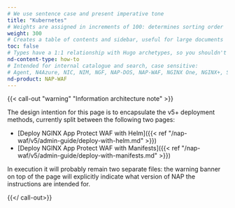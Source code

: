 ```yaml
---
# We use sentence case and present imperative tone
title: "Kubernetes"
# Weights are assigned in increments of 100: determines sorting order
weight: 300
# Creates a table of contents and sidebar, useful for large documents
toc: false
# Types have a 1:1 relationship with Hugo archetypes, so you shouldn't need to change this
nd-content-type: how-to
# Intended for internal catalogue and search, case sensitive:
# Agent, N4Azure, NIC, NIM, NGF, NAP-DOS, NAP-WAF, NGINX One, NGINX+, Solutions, Unit
nd-product: NAP-WAF
---
```


{{< call-out "warning" "Information architecture note" >}}

The design intention for this page is to encapsulate the v5+ deployment methods, currently split between the following two pages:

- [Deploy NGINX App Protect WAF with Helm]({{< ref "/nap-waf/v5/admin-guide/deploy-with-helm.md" >}})
- [Deploy NGINX App Protect WAF with Manifests]({{< ref "/nap-waf/v5/admin-guide/deploy-with-manifests.md" >}})

In execution it will probably remain two separate files: the warning banner on top of the page will explicitly indicate what version of NAP the instructions are intended for.

{{</ call-out>}}
